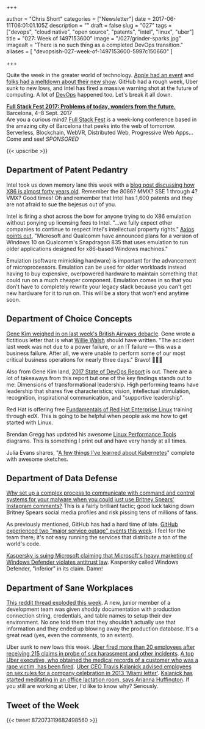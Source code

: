 +++

author = "Chris Short"
categories = ["Newsletter"]
date = 2017-06-11T06:01:01.105Z
description = ""
draft = false
slug = "027"
tags = ["devops", "cloud native", "open source", "patents", "intel", "linux", "uber"]
title = "027: Week of 1497153600"
image = "/027/grinder-sparks.jpg"
imagealt = "There is no such thing as a completed DevOps transition."
aliases = [
    "devopsish-027-week-of-1497153600-5997c150660"
]

+++

Quite the week in the greater world of technology. [Apple had an event](https://developer.apple.com/wwdc/) and [folks had a meltdown about their new show](http://www.businessinsider.com/apple-planet-of-the-apps-ad-developer-rarely-saw-his-kids-2017-6). GitHub had a rough week, Uber sunk to new lows, and Intel has fired a massive warning shot at the future of computing. A lot of [DevOps](/) happened too. Let's break it all down.

[**Full Stack Fest 2017: Problems of today, wonders from the future.**](https://2017.fullstackfest.com)  
Barcelona, 4–8 Sept. 2017  
Are you a curious mind? [Full Stack Fest](https://2017.fullstackfest.com) is a week-long conference based in the amazing city of Barcelona that peeks into the web of tomorrow. Serverless, Blockchain, WebVR, Distributed Web, Progressive Web Apps... Come and see! *SPONSORED*

{{< upscribe >}}

## Department of Patent Pedantry

Intel took us down memory lane this week with a [blog post discussing how X86 is almost forty years old](https://newsroom.intel.com/editorials/x86-approaching-40-still-going-strong/). Remember the 8086? MMX? SSE 1 through 4? VMX? Good times! Oh and remember that Intel has 1,600 patents and they are not afraid to sue the bejesus out of you.

Intel is firing a shot across the bow for anyone trying to do X86 emulation without ponying up licensing fees to Intel. "...we fully expect other companies to continue to respect Intel's intellectual property rights." [Axios points out](https://www.axios.com/intel-steer-clear-of-our-patents-2437931228.html), "Microsoft and Qualcomm have announced plans for a version of Windows 10 on Qualcomm's Snapdragon 835 that uses emulation to run older applications designed for x86-based Windows machines."

Emulation (software mimicking hardware) is important for the advancement of microprocessors. Emulation can be used for older workloads instead having to buy expensive, overpowered hardware to maintain something that could run on a much cheaper component. Emulation comes in so that you don't have to completely rewrite your legacy stack because you can't get new hardware for it to run on. This will be a story that won't end anytime soon.

## Department of Choice Concepts

[Gene Kim weighed in on last week's British Airways debacle](https://itrevolution.com/imaginary-apology-letter-airline-ceo/). Gene wrote a fictitious letter that is what [Willie Walsh](https://en.wikipedia.org/wiki/Willie_Walsh_(businessman)) should have written. "The accident last week was not due to a power failure, or an IT failure — this was a business failure. After all, we were unable to perform some of our most critical business operations for nearly three days." Bravo! 👏👏👏

Also from Gene Kim land, [2017 State of DevOps Report](https://puppet.com/resources/whitepaper/state-of-devops-report) is out. There are a lot of takeaways from this report but one of the key findings stands out to me: Dimensions of transformational leadership. High performing teams have leadership that shares five characteristics; vision, intellectual stimulation, recognition, inspirational communication, and "supportive leadership".

Red Hat is offering free [Fundamentals of Red Hat Enterprise Linux](https://www.edx.org/course/fundamentals-red-hat-enterprise-linux-red-hat-rh066x#!) training through edX. This is going to be helpful when people ask me how to get started with Linux.

Brendan Gregg has updated his awesome [Linux Performance Tools](http://www.brendangregg.com/linuxperf.html) diagrams. This is something I print out and have very handy at all times.

Julia Evans shares, "[A few things I've learned about Kubernetes](https://jvns.ca/blog/2017/06/04/learning-about-kubernetes/)" complete with awesome sketches.

## Department of Data Defense

[Why set up a complex process to communicate with command and control systems for your malware when you could just use Britney Spears' Instagram comments?](https://arstechnica.com/security/2017/06/russian-hackers-turn-to-britney-spears-for-help-concealing-espionage-malware/) This is a fairly brilliant tactic; good luck taking down Britney Spears social media profiles and risk pissing tens of millions of fans.

As previously mentioned, GitHub has had a hard time of late. [GitHub experienced two "major service outage" events this week](https://status.github.com/messages/2017-06-10). I feel for the team there; it's not easy running the services that distribute a ton of the world's code.

[Kaspersky is suing Microsoft claiming that Microsoft's heavy marketing of Windows Defender violates antitrust law](http://www.theregister.co.uk/2017/06/06/windows_defender_competition_complaint/). Kaspersky called Windows Defender, "inferior" in its claim. Damn!

## Department of Sane Workplaces

[This reddit thread exploded this week](https://www.reddit.com/r/cscareerquestions/comments/6ez8ag/accidentally_destroyed_production_database_on/). A new, junior member of a development team was given shoddy documentation with production connection string, credentials, and table names to setup their dev environment. No one told them that they shouldn't actually use that information and they ended up blowing away the production database. It's a great read (yes, even the comments, to an extent).

Uber sunk to new lows this week. [Uber fired more than 20 employees after receiving 215 claims in probe of sex harassment and other incidents](http://www.businessinsider.com/uber-fired-more-than-20-employees-as-part-of-its-sex-harassment-probe-2017-6). [A top Uber executive, who obtained the medical records of a customer who was a rape victim, has been fired](https://www.recode.net/2017/6/7/15754316/uber-executive-india-assault-rape-medical-records). [Uber CEO Travis Kalanick advised employees on sex rules for a company celebration in 2013 'Miami letter'](https://www.recode.net/2017/6/8/15765514/2013-miami-letter-uber-ceo-kalanick-employees-sex-rules-company-celebration). [Kalanick has started meditating in an office lactation room, says Arianna Huffington](https://www.cnbc.com/amp/2017/06/07/arianna-huffington-says-uber-ceo-travis-kalanick-has-started-meditating.html). If you still are working at Uber, I'd like to know why? Seriously.

## Tweet of the Week

{{< tweet 872073119682498560 >}}
